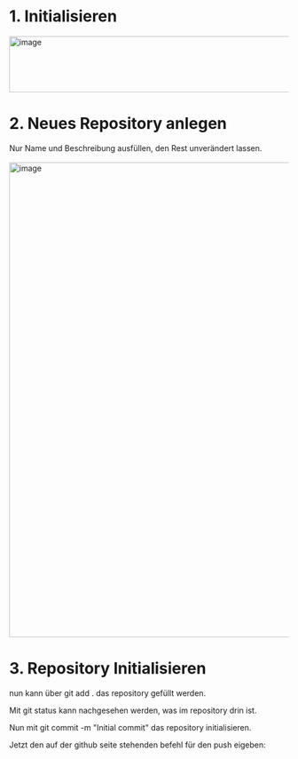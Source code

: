 # 1. Initialisieren
<img width="739" height="101" alt="image" src="https://github.com/user-attachments/assets/a7fdfee3-7cb3-457a-ab26-fef16fcf511e" />

# 2. Neues Repository anlegen
Nur Name und Beschreibung ausfüllen, den Rest unverändert lassen.
<br><br>
<img width="784" height="855" alt="image" src="https://github.com/user-attachments/assets/5d41a08f-3bbe-4813-a202-33a5bc48677e" />

# 3. Repository Initialisieren
nun kann über
git add .
das repository gefüllt werden.

Mit
git status
kann nachgesehen werden, was im repository drin ist.

Nun mit
git commit -m "Initial commit"
das repository initialisieren.

Jetzt den auf der github seite stehenden befehl für den push eigeben:
